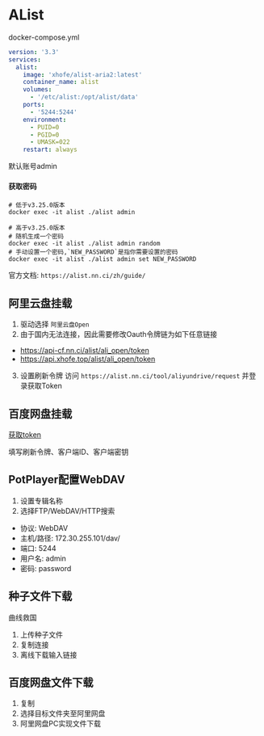 # AList

docker-compose.yml

```yaml
version: '3.3'
services:
  alist:
    image: 'xhofe/alist-aria2:latest'
    container_name: alist
    volumes:
      - '/etc/alist:/opt/alist/data'
    ports:
      - '5244:5244'
    environment:
      - PUID=0
      - PGID=0
      - UMASK=022
    restart: always
```

默认账号admin

#### 获取密码

```shell
# 低于v3.25.0版本
docker exec -it alist ./alist admin

# 高于v3.25.0版本
# 随机生成一个密码
docker exec -it alist ./alist admin random
# 手动设置一个密码,`NEW_PASSWORD`是指你需要设置的密码
docker exec -it alist ./alist admin set NEW_PASSWORD
```

官方文档: `https://alist.nn.ci/zh/guide/`

## 阿里云盘挂载

1. 驱动选择 `阿里云盘Open`
2. 由于国内无法连接，因此需要修改Oauth令牌链为如下任意链接

- https://api-cf.nn.ci/alist/ali_open/token
- https://api.xhofe.top/alist/ali_open/token

3. 设置刷新令牌 访问 `https://alist.nn.ci/tool/aliyundrive/request` 并登录获取Token

## 百度网盘挂载

[获取token](https://openapi.baidu.com/oauth/2.0/authorize?response_type=code&client_id=iYCeC9g08h5vuP9UqvPHKKSVrKFXGa1v&redirect_uri=https://alist.nn.ci/tool/baidu/callback&scope=basic,netdisk&qrcode=1)

填写刷新令牌、客户端ID、客户端密钥

## PotPlayer配置WebDAV
1. 设置专辑名称
2. 选择FTP/WebDAV/HTTP搜索

- 协议: WebDAV
- 主机/路径: 172.30.255.101/dav/
- 端口: 5244
- 用户名: admin
- 密码: password

## 种子文件下载

曲线救国

1. 上传种子文件
2. 复制连接
3. 离线下载输入链接

## 百度网盘文件下载

1. 复制
2. 选择目标文件夹至阿里网盘
3. 阿里网盘PC实现文件下载
